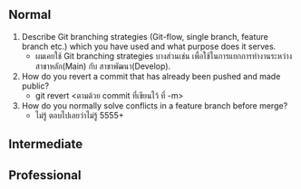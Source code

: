 ## Normal
1.  Describe Git branching strategies (Git-flow, single branch, feature branch etc.) which you have used and what purpose does it serves.
    - ผมเคยใช้ Git branching strategies บางส่วนเช่น เพื่อใช้ในการแยกการทำงานระหว่าง สาขาหลัก(Main) กับ สาขาพัฒนา(Develop). 
2.	How do you revert a commit that has already been pushed and made public? 
    - git revert <ตามด้วย commit ที่เขียนไว้ ที่ -m> 
3.	How do you normally solve conflicts in a feature branch before merge?
    - ไม่รู้ ตอบไปเลยว่าไม่รู้ 5555+
## Intermediate

## Professional